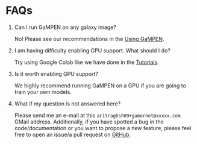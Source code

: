 # FAQs

1. Can I run GaMPEN on any galaxy image?

    No! Please see our recommendations in the [Using GaMPEN](Using_GaMPEN).


2. I am having difficulty enabling GPU support. What should I do?

    Try using Google Colab like we have done in the [Tutorials](Tutorials). 


3. Is it worth enabling GPU support?

    We highly recommend running GaMPEN on a GPU if you are going to train your own models.
    

4. What if my question is not answered here?

    Please send me an e-mail at this ``aritraghsh09+gamornet@xxxxx.com`` GMail address. Additionally, if you have spotted a bug in the code/documentation or you want to propose a new feature, please feel free to open an issue/a pull request on [GitHub](https://github.com/aritraghsh09/GaMorNet).

